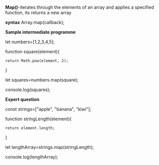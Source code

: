 **Map()**-iterates through the elements of an array and applies a specified function, its returns a new array

**syntax** Array.map(callback);


**Sample intermediate programme**

<!-- Write a function that takes an array of numbers and returns a new array with each number squared. Use map. -->

let numbers=[1,2,3,4,5];

function square(element){

    return Math.pow(element, 2);
}

let squares=numbers.map(square);

console.log(squares);

**Expert question**

<!-- write a function that returns an array of lengths of a specified string array -->


const strings=["apple", "banana", "kiwi"];


function stringLength(element){

    return element.length;
}


let lengthArray=strings.map(stringLength);

console.log(lengthArray);

